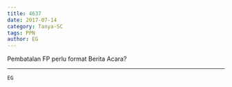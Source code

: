 ```yaml
---
title: 4637
date: 2017-07-14
category: Tanya-SC
tags: PPN
author: EG
---
```


Pembatalan FP perlu format Berita Acara?

---



`EG`
